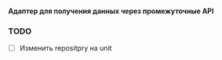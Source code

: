 #### Адаптер для получения данных через промежуточные API


### TODO

- [ ] Изменить repositpry на unit
